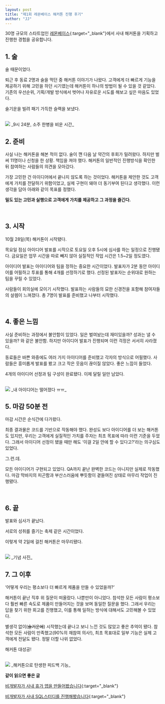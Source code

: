 ```yaml
---
layout: post
title: "제1회 레몬베이스 해커톤 진행 후기"
author: "JJ"
---
```


30명 규모의 스타트업인 [레몬베이스](https://lemonbase.com/?utm_source=jjblog&utm_medium=referral&utm_campaign=about){:target="_blank"}에서 사내 해커톤을 기획하고 진행한 경험을 공유합니다.

## <a name="first"></a>1. 술
술 때문이었다.

퇴근 후 동료 2명과 술을 먹던 중 해커톤 이야기가 나왔다. 고객에게 더 빠르게 기능을 제공하기 위해 고민을 하던 시기였는데 해커톤이 하나의 방법이 될 수 있을 것 같았다. 기존의 우선순위, 기획/개발 방식에서 벗어나 자유로운 시도를 해보고 싶은 마음도 있었다.

술기운을 빌려 패기 가득한 슬랙을 보냈다.

<br/>

<img src="https://i.imgur.com/Ne9TSjL.png" style="max-height: 200px; width:auto;">
_9시 24분, 소주 한병을 비운 시간_


<br/>

## <a name="second"></a>2. 준비

사실 나는 해커톤을 해본 적이 없다. 술이 깬 다음 날 약간의 후회가 밀려왔다. 하지만 벌써 11명이나 신청을 한 상황. 책임을 져야 했다. 해커톤의 일반적인 진행방식을 확인한 뒤 참여하는 사람들의 의견을 모아갔다.

가장 고민한 건 아이디어에서 끝나지 않도록 하는 것이었다. 해커톤을 제안한 것도 고객에게 가치를 전달하기 위함이었고, 실제 구현이 돼야 더 동기부여 된다고 생각했다. 이런 생각을 담아 아래와 같이 목표를 정했다.

**밀도 있는 고민과 실행으로 고객에게 가치를 제공하고 그 과정을 즐긴다.**


<br/>

## <a name="third"></a>3. 시작

10월 28일(목) 해커톤이 시작됐다.

목요일 점심 아이디어 발표를 시작으로 토요일 오후 5시에 심사를 하는 일정으로 진행됐다. 금요일은 업무 시간을 따로 빼지 않아 실질적인 작업 시간은 1.5~2일 정도였다.

아이디어 발표는 아이디어와 팀을 정하는 중요한 시간이었다. 발표자가 2분 동안 아이디어를 어필하고 투표를 통해 4개를 선정하기로 했다. 선정된 발표자는 순위대로 원하는 팀을 꾸릴 수 있었다.

사람들이 회의실에 모이기 시작했다. 발표하는 사람들의 묘한 신경전을 포함해 참여자들의 설렘이 느껴졌다. 총 7명이 발표를 준비했고 나부터 시작했다.

<br/>

## <a name="fourth"></a>4. 좋은 느낌

사실 준비하는 과정에서 불안함이 있었다. 일은 벌여놨는데 재미있을까? 성과는 낼 수 있을까? 와 같은 불안함. 하지만 아이디어 발표가 진행되며 이런 걱정은 서서히 사라졌다.

동료들은 바쁜 와중에도 여러 가지 아이디어를 준비했고 각자의 방식으로 어필했다. 사람들은 흥미롭게 발표를 봤고 크고 작은 웃음이 끊이질 않았다. 좋은 느낌이 들었다.

4개의 아이디어 선정과 팀 구성이 완료됐다. 이제 달릴 일만 남았다.

<br/>

<img src="https://i.imgur.com/4JxCD4K.png" style="max-height: 400px; width:auto;">
_내 아이디어는 떨어졌다 ㅠㅠ_


<br/>

## <a name="fifth"></a>5. 마감 50분 전

마감 시간은 순식간에 다가왔다.

최종 결과물은 코드를 기반으로 작동해야 했다. 완성도 보다 아이디어를 더 보는 해커톤도 있지만, 우리는 고객에게 실질적인 가치를 주자는 최초 목표에 따라 이런 기준을 두었다. 그래서 아이디어 선정이 됐을 때만 해도 ‘이걸 2일 안에 할 수 있다고?’라는 의구심도 있었다.

그.런.데.

모든 아이디어가 구현되고 있었다. QA까지 끝난 완벽한 코드는 아니지만 실제로 작동했다. 마감 막바지의 피곤함과 부산스러움에 뿌듯함이 곁들여진 상태로 마무리 작업이 진행됐다.

<br/>

## <a name="sixth"></a>6. 끝

발표와 심사가 끝났다.

서로의 성취를 즐기는 축제 같은 시간이었다.

이렇게 약 2일에 걸친 해커톤은 마무리됐다.

<br/>

<img src="https://i.imgur.com/7qNJiav.png" style="max-height: 400px; width:auto;">
_기념 사진_


<br/>

## <a name="seventh"></a>7. 그 이후

‘어떻게 우리는 평소보다 더 빠르게 제품을 만들 수 있었을까?’

해커톤이 끝난 직후 위 질문이 떠올랐다. 나뿐만이 아니었다. 참석한 모든 사람이 평소보다 훨씬 빠른 속도로 제품이 만들어지는 것을 보며 동일한 질문을 했다. 그래서 우리는 답을 찾기 위한 회고를 진행했고, 이를 통해 일하는 방식에 대해서도 고민해볼 수 있었다.

별생각 없이(~~술기운에~~) 시작했는데 끝나고 보니 느낀 것도 많았고 좋은 추억이 됐다. 참석한 모든 사람이 만족했고(90%의 재참여 의사!), 최초 목표대로 일부 기능은 실제 고객에게 전달도 됐다. 정말 더할 나위 없었다.

해커톤 대성공!

<br/>

<img src="https://i.imgur.com/YPnLrSj.png" style="max-height: 400px; width:auto;">
_해커톤으로 탄생한 피드백 기능_


<br/>

**같이 읽으면 좋은 글**

[비개발자가 사내 휴가 앱을 만들어봤습니다](https://jeongje.github.io/2021-09-04/story-leaveapp){:target="_blank"}

[비개발자가 사내 SQL스터디를 진행해봤습니다](https://jeongje.github.io/2021-10-24/story-sqlstudy){:target="_blank"}